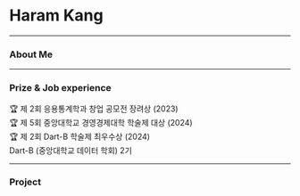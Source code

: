 # Haram Kang

---

### About Me


---
### Prize & Job experience  
🏆 제 2회 응용통계학과 창업 공모전 장려상 (2023)  
🏆 제 5회 중앙대학교 경영경제대학 학술제 대상 (2024)   
🏆 제 2회 Dart-B 학술제 최우수상 (2024)   
Dart-B (중앙대학교 데이터 학회) 2기

---
### Project


<!--
**haaraamk/haaraamk** is a ✨ _special_ ✨ repository because its `README.md` (this file) appears on your GitHub profile.

Here are some ideas to get you started:

- 🔭 I’m currently working on ...
- 🌱 I’m currently learning ...
- 👯 I’m looking to collaborate on ...
- 🤔 I’m looking for help with ...
- 💬 Ask me about ...
- 📫 How to reach me: ...
- 😄 Pronouns: ...
- ⚡ Fun fact: ...
-->
